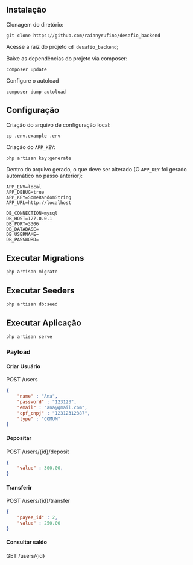## Instalação 

Clonagem do diretório:
```
git clone https://github.com/raianyrufino/desafio_backend
```

Acesse a raiz do projeto `cd desafio_backend`;

Baixe as dependências do projeto via composer:
```
composer update
```

Configure o autoload
```
composer dump-autoload
```

## Configuração
Criação do arquivo de configuração local:
```
cp .env.example .env
```

Criação do `APP_KEY`:
```
php artisan key:generate
```

Dentro do arquivo gerado, o que deve ser alterado (O `APP_KEY` foi gerado automático no passo anterior):
```
APP_ENV=local
APP_DEBUG=true
APP_KEY=SomeRandomString
APP_URL=http://localhost

DB_CONNECTION=mysql
DB_HOST=127.0.0.1
DB_PORT=3306
DB_DATABASE=
DB_USERNAME=
DB_PASSWORD=
```
## Executar Migrations
```
php artisan migrate
```

## Executar Seeders
```
php artisan db:seed 
```

## Executar Aplicação
```
php artisan serve
```

### Payload

#### Criar Usuário
POST /users

```json
{
    "name" : "Ana",
    "password" : "123123",
    "email" : "ana@gmail.com",
    "cpf_cnpj" : "12312312387",
    "type" : "COMUM"
}
```

#### Depositar
POST /users/{id}/deposit

```json
{
    "value" : 300.00,
}
```

#### Transferir
POST /users/{id}/transfer

```json
{
    "payee_id" : 2,
    "value" : 250.00
}
```

#### Consultar saldo
GET /users/{id}
